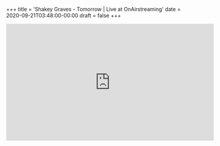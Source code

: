 +++
title = 'Shakey Graves - Tomorrow | Live at OnAirstreaming'
date = 2020-09-21T03:48:00-00:00
draft = false
+++

<iframe width="560" height="315" src="https://www.youtube.com/embed/mxYCpYG73BI?si=gnB7Dbu4vNSQ2m4x" title="YouTube video player" frameborder="0" allow="accelerometer; autoplay; clipboard-write; encrypted-media; gyroscope; picture-in-picture; web-share" referrerpolicy="strict-origin-when-cross-origin" allowfullscreen></iframe>
